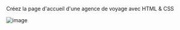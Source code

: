 Créez la page d'accueil d'une agence de voyage avec HTML & CSS

![image](https://github.com/user-attachments/assets/516d7490-9223-4760-862a-954b2ae17fbd)
